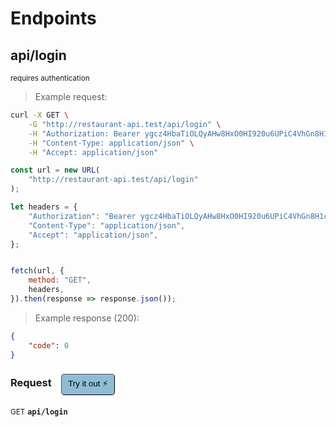 # Endpoints


## api/login

<small class="badge badge-darkred">requires authentication</small>



> Example request:

```bash
curl -X GET \
    -G "http://restaurant-api.test/api/login" \
    -H "Authorization: Bearer ygcz4HbaTiOLQyAHw8HxO0HI920u6UPiC4VhGn8H1c2jiMCcgLlcHC9pzbKn" \
    -H "Content-Type: application/json" \
    -H "Accept: application/json"
```

```javascript
const url = new URL(
    "http://restaurant-api.test/api/login"
);

let headers = {
    "Authorization": "Bearer ygcz4HbaTiOLQyAHw8HxO0HI920u6UPiC4VhGn8H1c2jiMCcgLlcHC9pzbKn",
    "Content-Type": "application/json",
    "Accept": "application/json",
};


fetch(url, {
    method: "GET",
    headers,
}).then(response => response.json());
```


> Example response (200):

```json
{
    "code": 0
}
```
<div id="execution-results-GETapi-login" hidden>
    <blockquote>Received response<span id="execution-response-status-GETapi-login"></span>:</blockquote>
    <pre class="json"><code id="execution-response-content-GETapi-login"></code></pre>
</div>
<div id="execution-error-GETapi-login" hidden>
    <blockquote>Request failed with error:</blockquote>
    <pre><code id="execution-error-message-GETapi-login"></code></pre>
</div>
<form id="form-GETapi-login" data-method="GET" data-path="api/login" data-authed="1" data-hasfiles="0" data-headers='{"Authorization":"Bearer ygcz4HbaTiOLQyAHw8HxO0HI920u6UPiC4VhGn8H1c2jiMCcgLlcHC9pzbKn","Content-Type":"application\/json","Accept":"application\/json"}' onsubmit="event.preventDefault(); executeTryOut('GETapi-login', this);">
<h3>
    Request&nbsp;&nbsp;&nbsp;
        <button type="button" style="background-color: #8fbcd4; padding: 5px 10px; border-radius: 5px; border-width: thin;" id="btn-tryout-GETapi-login" onclick="tryItOut('GETapi-login');">Try it out ⚡</button>
    <button type="button" style="background-color: #c97a7e; padding: 5px 10px; border-radius: 5px; border-width: thin;" id="btn-canceltryout-GETapi-login" onclick="cancelTryOut('GETapi-login');" hidden>Cancel</button>&nbsp;&nbsp;
    <button type="submit" style="background-color: #6ac174; padding: 5px 10px; border-radius: 5px; border-width: thin;" id="btn-executetryout-GETapi-login" hidden>Send Request 💥</button>
    </h3>
<p>
<small class="badge badge-green">GET</small>
 <b><code>api/login</code></b>
</p>
<p>
<label id="auth-GETapi-login" hidden>Authorization header: <b><code>Bearer </code></b><input type="text" name="Authorization" data-prefix="Bearer " data-endpoint="GETapi-login" data-component="header"></label>
</p>
</form>



